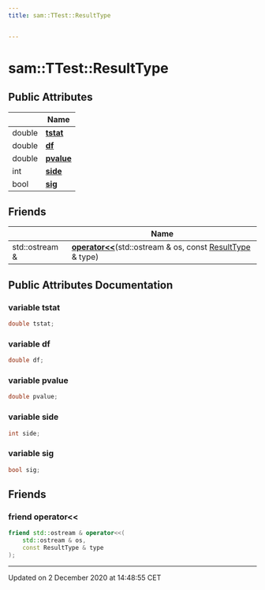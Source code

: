 ```yaml
---
title: sam::TTest::ResultType


---
```


# sam::TTest::ResultType





















## Public Attributes

|                | Name           |
| -------------- | -------------- |
| double | **[tstat](/doxygen/Classes/structsam_1_1_t_test_1_1_result_type/#variable-tstat)**  |
| double | **[df](/doxygen/Classes/structsam_1_1_t_test_1_1_result_type/#variable-df)**  |
| double | **[pvalue](/doxygen/Classes/structsam_1_1_t_test_1_1_result_type/#variable-pvalue)**  |
| int | **[side](/doxygen/Classes/structsam_1_1_t_test_1_1_result_type/#variable-side)**  |
| bool | **[sig](/doxygen/Classes/structsam_1_1_t_test_1_1_result_type/#variable-sig)**  |


## Friends

|                | Name           |
| -------------- | -------------- |
| std::ostream & | **[operator<<](/doxygen/Classes/structsam_1_1_t_test_1_1_result_type/#friend-operator<<)**(std::ostream & os, const [ResultType](/doxygen/Classes/structsam_1_1_t_test_1_1_result_type/) & type)  |














## Public Attributes Documentation

### variable tstat

```cpp
double tstat;
```





























### variable df

```cpp
double df;
```





























### variable pvalue

```cpp
double pvalue;
```





























### variable side

```cpp
int side;
```





























### variable sig

```cpp
bool sig;
```































## Friends

### friend operator<<

```cpp
friend std::ostream & operator<<(
    std::ostream & os,
    const ResultType & type
);
```































-------------------------------

Updated on  2 December 2020 at 14:48:55 CET